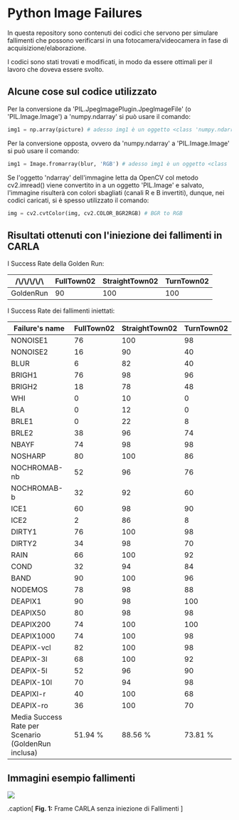 # Python Image Failures

In questa repository sono contenuti dei codici che servono per simulare fallimenti che possono verificarsi in una fotocamera/videocamera in fase di acquisizione/elaborazione.

I codici sono stati trovati e modificati, in modo da essere ottimali per il lavoro che doveva essere svolto.


## Alcune cose sul codice utilizzato

Per la conversione da 'PIL.JpegImagePlugin.JpegImageFile' (o 'PIL.Image.Image') a 'numpy.ndarray' si può usare il comando:
```python
img1 = np.array(picture) # adesso img1 è un oggetto <class 'numpy.ndarray'>
```

Per la conversione opposta, ovvero da 'numpy.ndarray' a 'PIL.Image.Image' si può usare il comando: 
```python
img1 = Image.fromarray(blur, 'RGB') # adesso img1 è un oggetto <class 'PIL.Image.Image'>
```

Se l'oggetto 'ndarray' dell'immagine letta da OpenCV col metodo cv2.imread() viene convertito in a un oggetto 'PIL.Image' 
e salvato, l'immagine risulterà con colori sbagliati (canali R e B invertiti), dunque, nei codici caricati, si è spesso 
utilizzato il comando:
```python
img = cv2.cvtColor(img, cv2.COLOR_BGR2RGB) # BGR to RGB
```


## Risultati ottenuti con l'iniezione dei fallimenti in CARLA

I Success Rate della Golden Run:

| \/\\\/\\\/\\\/\\\/\\ | FullTown02 | StraightTown02 | TurnTown02 |
| ------------- | ------------- | ------------- | ------------- |
| GoldenRun | 90 | 100 | 100  |


I Success Rate dei fallimenti iniettati:

| Failure's name | FullTown02 | StraightTown02 | TurnTown02 |
| ------------- | ------------- | ------------- | ------------- |
| NONOISE1 | 76  | 100  | 98  |
| NONOISE2 | 16  | 90  | 40  |
| BLUR | 6  | 82  | 40  |
| BRIGH1 | 76  | 98  | 96  |
| BRIGH2 | 18  | 78  | 48  |
| WHI | 0  | 10  | 0  |
| BLA | 0  | 12  | 0  |
| BRLE1 | 0  | 22  | 8  |
| BRLE2 | 38  | 96  | 74  |
| NBAYF | 74  | 98  | 98  |
| NOSHARP | 80  | 100  | 86  |
| NOCHROMAB-nb | 52  | 96  | 76  |
| NOCHROMAB-b | 32  | 92  | 60  |
| ICE1 | 60  | 98  | 90  |
| ICE2 | 2  | 86  | 8  |
| DIRTY1 | 76  | 100  | 98  |
| DIRTY2 | 34  | 98  | 70  |
| RAIN | 66  | 100  | 92  |
| COND | 32  | 94  | 84  |
| BAND | 90  | 100  | 96  |
| NODEMOS | 78  | 98  | 88  |
| DEAPIX1 | 90  | 98  | 100  |
| DEAPIX50 | 80  | 98  | 98  |
| DEAPIX200 | 74  | 100  | 100  |
| DEAPIX1000 | 74  | 100  | 98  |
| DEAPIX-vcl | 82  | 100  | 98  |
| DEAPIX-3l | 68  | 100  | 92  |
| DEAPIX-5l | 52  | 96  | 90  |
| DEAPIX-10l | 70  | 94  | 98  |
| DEAPIXl-r | 40  | 100  | 68  |
| DEAPIX-ro | 36  | 100  | 70  |
| Media Success Rate per Scenario (GoldenRun inclusa) | 51.94 % | 88.56 % | 73.81 % |


## Immagini esempio fallimenti

![](https://github.com/francescosecci/Python_Image_Failures/blob/master/originale.jpg)

.caption[
**Fig. 1:** Frame CARLA senza iniezione di Fallimenti
]

